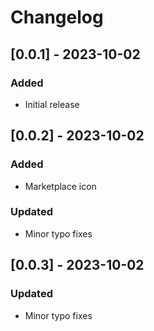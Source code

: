 # Changelog

## [0.0.1] - 2023-10-02

### Added
- Initial release

## [0.0.2] - 2023-10-02

### Added
- Marketplace icon

### Updated
- Minor typo fixes

## [0.0.3] - 2023-10-02

### Updated
- Minor typo fixes
